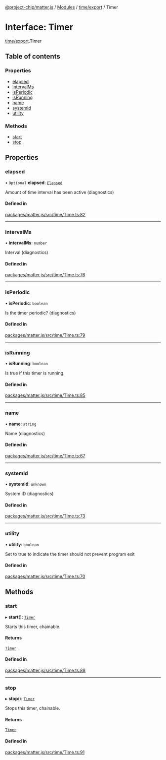 [@project-chip/matter.js](../README.md) / [Modules](../modules.md) / [time/export](../modules/time_export.md) / Timer

# Interface: Timer

[time/export](../modules/time_export.md).Timer

## Table of contents

### Properties

- [elapsed](time_export.Timer.md#elapsed)
- [intervalMs](time_export.Timer.md#intervalms)
- [isPeriodic](time_export.Timer.md#isperiodic)
- [isRunning](time_export.Timer.md#isrunning)
- [name](time_export.Timer.md#name)
- [systemId](time_export.Timer.md#systemid)
- [utility](time_export.Timer.md#utility)

### Methods

- [start](time_export.Timer.md#start)
- [stop](time_export.Timer.md#stop)

## Properties

### elapsed

• `Optional` **elapsed**: [`Elapsed`](log_export.Diagnostic.Elapsed.md)

Amount of time interval has been active (diagnostics)

#### Defined in

[packages/matter.js/src/time/Time.ts:82](https://github.com/project-chip/matter.js/blob/558e12c94a201592c28c7bc0743705360b3e5ca6/packages/matter.js/src/time/Time.ts#L82)

___

### intervalMs

• **intervalMs**: `number`

Interval (diagnostics)

#### Defined in

[packages/matter.js/src/time/Time.ts:76](https://github.com/project-chip/matter.js/blob/558e12c94a201592c28c7bc0743705360b3e5ca6/packages/matter.js/src/time/Time.ts#L76)

___

### isPeriodic

• **isPeriodic**: `boolean`

Is the timer periodic? (diagnostics)

#### Defined in

[packages/matter.js/src/time/Time.ts:79](https://github.com/project-chip/matter.js/blob/558e12c94a201592c28c7bc0743705360b3e5ca6/packages/matter.js/src/time/Time.ts#L79)

___

### isRunning

• **isRunning**: `boolean`

Is true if this timer is running.

#### Defined in

[packages/matter.js/src/time/Time.ts:85](https://github.com/project-chip/matter.js/blob/558e12c94a201592c28c7bc0743705360b3e5ca6/packages/matter.js/src/time/Time.ts#L85)

___

### name

• **name**: `string`

Name (diagnostics)

#### Defined in

[packages/matter.js/src/time/Time.ts:67](https://github.com/project-chip/matter.js/blob/558e12c94a201592c28c7bc0743705360b3e5ca6/packages/matter.js/src/time/Time.ts#L67)

___

### systemId

• **systemId**: `unknown`

System ID (diagnostics)

#### Defined in

[packages/matter.js/src/time/Time.ts:73](https://github.com/project-chip/matter.js/blob/558e12c94a201592c28c7bc0743705360b3e5ca6/packages/matter.js/src/time/Time.ts#L73)

___

### utility

• **utility**: `boolean`

Set to true to indicate the timer should not prevent program exit

#### Defined in

[packages/matter.js/src/time/Time.ts:70](https://github.com/project-chip/matter.js/blob/558e12c94a201592c28c7bc0743705360b3e5ca6/packages/matter.js/src/time/Time.ts#L70)

## Methods

### start

▸ **start**(): [`Timer`](time_export.Timer.md)

Starts this timer, chainable.

#### Returns

[`Timer`](time_export.Timer.md)

#### Defined in

[packages/matter.js/src/time/Time.ts:88](https://github.com/project-chip/matter.js/blob/558e12c94a201592c28c7bc0743705360b3e5ca6/packages/matter.js/src/time/Time.ts#L88)

___

### stop

▸ **stop**(): [`Timer`](time_export.Timer.md)

Stops this timer, chainable.

#### Returns

[`Timer`](time_export.Timer.md)

#### Defined in

[packages/matter.js/src/time/Time.ts:91](https://github.com/project-chip/matter.js/blob/558e12c94a201592c28c7bc0743705360b3e5ca6/packages/matter.js/src/time/Time.ts#L91)
